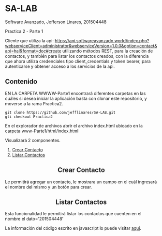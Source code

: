 # SA-LAB
Software Avanzado, Jefferson Linares, 201504448

Practica 2 - Parte 1 

Cliente que utiliza la api: https://api.softwareavanzado.world/index.php?webserviceClient=administrator&webserviceVersion=1.0.0&option=contact&api=hal&format=doc#create utilizando métodos REST, para la creación de contactos, y también para listar los contactos creados, con la diferencia que ahora utiliza credenciales tipo client_credentials y token bearer, para autenticarse y obtener acceso a los servicios de la api.


## Contenido

EN LA CARPETA WWWW-Parte1 encontrará diferentes carpetas en las cuáles si desea iniciar la aplicación basta con clonar este repositorio, y moverse a la rama Practica2.

```
git clone https://github.com/jefflinares/SA-LAB.git
gti checkout Practica2
```

En el explorador de archivos abrir el archivo index.html ubicado en la carpeta www-Parte1/html/index.html

Visualizará 2 componentes.

1.  [Crear Contacto](#CrearContacto)
2.  [Listar Contactos](#ListarContactos)

<h2 align="center">Crear Contacto</h2>

Le permitirá agregar un contacto, le mostrara un campo en el cuál ingresará el nombre del mismo y un botón para crear.

<h2 align="center">Listar Contactos</h2>

Esta funcionalidad le permitirá listar los contactos que cuenten en el nombre el dato='201504448'

La información del código escrito en javascript lo puede visitar [aquí](js/README.md).

